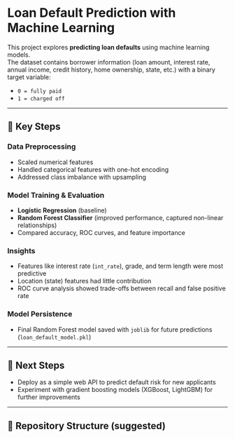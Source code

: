 
# Loan Default Prediction with Machine Learning

This project explores **predicting loan defaults** using machine learning models.  
The dataset contains borrower information (loan amount, interest rate, annual income, credit history, home ownership, state, etc.) with a binary target variable:  
- `0 = fully paid`  
- `1 = charged off`  

---

## 🔑 Key Steps

### Data Preprocessing
- Scaled numerical features  
- Handled categorical features with one-hot encoding  
- Addressed class imbalance with upsampling  

### Model Training & Evaluation
- **Logistic Regression** (baseline)  
- **Random Forest Classifier** (improved performance, captured non-linear relationships)  
- Compared accuracy, ROC curves, and feature importance  

### Insights
- Features like interest rate (`int_rate`), grade, and term length were most predictive  
- Location (state) features had little contribution  
- ROC curve analysis showed trade-offs between recall and false positive rate  

### Model Persistence
- Final Random Forest model saved with `joblib` for future predictions (`loan_default_model.pkl`)  

---

## 🚀 Next Steps
- Deploy as a simple web API to predict default risk for new applicants  
- Experiment with gradient boosting models (XGBoost, LightGBM) for further improvements  

---

## 📂 Repository Structure (suggested)
